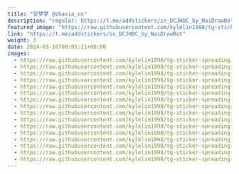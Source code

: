 ```yaml
---
title: "安梦梦 @zhaxia_cn"
description: "regular: https://t.me/addstickers/in_DCJHDC_by_NaiDrawBot"
featured_image: "https://raw.githubusercontent.com/kylelin1998/tg-sticker-spreading-worldwide-images/main/img/fb909cdb-d8d1-43a0-af72-bc15dd621e1f.jpg"
link: "https://t.me/addstickers/in_DCJHDC_by_NaiDrawBot"
weight: 3
date: 2024-03-16T08:05:21+08:00
images:
  - https://raw.githubusercontent.com/kylelin1998/tg-sticker-spreading-worldwide-images/main/img/fb909cdb-d8d1-43a0-af72-bc15dd621e1f.jpg
  - https://raw.githubusercontent.com/kylelin1998/tg-sticker-spreading-worldwide-images/main/img/bb0aad60-258b-45c3-ba09-b5396a9ff9b7.jpg
  - https://raw.githubusercontent.com/kylelin1998/tg-sticker-spreading-worldwide-images/main/img/f1f6dcbd-f0c5-4840-a500-4a211bc6178d.jpg
  - https://raw.githubusercontent.com/kylelin1998/tg-sticker-spreading-worldwide-images/main/img/57f7fe6a-d24a-4ea7-957e-305ece087b74.jpg
  - https://raw.githubusercontent.com/kylelin1998/tg-sticker-spreading-worldwide-images/main/img/ef5e957c-2381-4ae2-b088-f3e56a28bd1b.jpg
  - https://raw.githubusercontent.com/kylelin1998/tg-sticker-spreading-worldwide-images/main/img/2929abda-6aa9-43d7-abb0-84cca0323d9e.jpg
  - https://raw.githubusercontent.com/kylelin1998/tg-sticker-spreading-worldwide-images/main/img/e5b50013-d0b0-44ff-843b-583d96908e78.jpg
  - https://raw.githubusercontent.com/kylelin1998/tg-sticker-spreading-worldwide-images/main/img/2d11149b-3662-400d-ace0-b8869cb66964.jpg
  - https://raw.githubusercontent.com/kylelin1998/tg-sticker-spreading-worldwide-images/main/img/6ee8f7f2-40cf-44e0-a05f-4fedacfe2baf.jpg
  - https://raw.githubusercontent.com/kylelin1998/tg-sticker-spreading-worldwide-images/main/img/b0f66944-205b-4e97-8da7-94c84d0b5305.jpg
  - https://raw.githubusercontent.com/kylelin1998/tg-sticker-spreading-worldwide-images/main/img/a3b6c708-c508-4b6d-95e3-179855f9f109.jpg
  - https://raw.githubusercontent.com/kylelin1998/tg-sticker-spreading-worldwide-images/main/img/b5fee58a-71b1-4a08-95b4-ca0bf0bac099.jpg
  - https://raw.githubusercontent.com/kylelin1998/tg-sticker-spreading-worldwide-images/main/img/5b71391c-59c5-4e85-8617-9f0e08d5034f.jpg
  - https://raw.githubusercontent.com/kylelin1998/tg-sticker-spreading-worldwide-images/main/img/1a9cb8ed-62bb-47a8-908f-e44eec409dbe.jpg
  - https://raw.githubusercontent.com/kylelin1998/tg-sticker-spreading-worldwide-images/main/img/e028ed4f-3535-40e4-8ddd-5e369ce13f80.jpg
  - https://raw.githubusercontent.com/kylelin1998/tg-sticker-spreading-worldwide-images/main/img/c1605369-3291-489c-a741-bbff53d181b1.jpg
---
```

